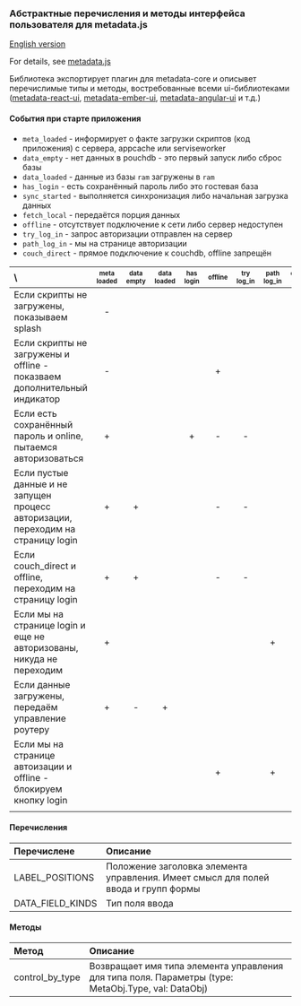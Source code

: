 ### Абстрактные перечисления и методы интерфейса пользователя для metadata.js

[English version](README.en.md)

For details, see [metadata.js](https://github.com/oknosoft/metadata.js)

Библиотека экспортирует плагин для metadata-core и описывет перечислимые типы и методы, востребованные всеми
ui-библиотеками ([metadata-react-ui](../metadata-react-ui), [metadata-ember-ui](../metadata-ember-ui), [metadata-angular-ui](../metadata-angular-ui) и т.д.)

#### События при старте приложения

- `meta_loaded` - информирует о факте загрузки скриптов (код приложения) с сервера, appcache или serviseworker
- `data_empty` - нет данных в pouchdb - это первый запуск либо сброс базы
- `data_loaded` - данные из базы `ram` загружены в `ram`
- `has_login` - есть сохранённый пароль либо это гостевая база
- `sync_started` - выполняется синхронизация либо начальная загрузка данных
- `fetch_local` - передаётся порция данных
- `offline` - отсутствует подключение к сети либо сервер недоступен
- `try_log_in` - запрос авторизации отправлен на сервер
- `path_log_in` - мы на странице авторизации
- `couch_direct` - прямое подключение к couchdb, offline запрещён


|\                              |<sub><sup>meta loaded</sup></sub>|<sub><sup>data empty</sup></sub>|<sub><sup>data loaded</sup></sub>|<sub><sup>has login</sup></sub>|<sub><sup>offline</sup></sub>|<sub><sup>try log_in</sup></sub>|<sub><sup>path log_in</sup></sub>|<sub><sup>couch direct</sup></sub>|
|:-----------------------------------------------------------------------|:---:|:---:|:---:|:---:|:---:|:---:|:---:|:---:|
|Если скрипты не загружены, показываем splash                            | - |   |   |   |   |   |   |   |
|Если скрипты не загружены и offline - показваем дополнительный индикатор| - |   |   |   | + |   |   |   |
|Если есть сохранённый пароль и online, пытаемся авторизоваться          | + |   |   | + | - | - |   |   |
|Если пустые данные и не запущен процесс авторизации, переходим на страницу login| + | + |   |   | - | - |   |   |
|Если couch_direct и offline, переходим на страницу login                | + | + |   |   | - | - |   |   |
|Если мы на странице login и еще не авторизованы, никуда не переходим    | + |   |   |   |   |   | + |   |
|Если данные загружены, передаём управление роутеру                      | + | - | + |   |   |   |   |   |
|Если мы на странице автоизации и offline - блокируем кнопку login       |   |   |   |   | + |   | + |   |
|                                                                        |   |   |   |   |   |   |   |   |


#### Перечисления

| Перечислене | Описание |
|:---|:---|
| LABEL_POSITIONS | Положение заголовка элемента управления. Имеет смысл для полей ввода и групп формы |
| DATA_FIELD_KINDS | Тип поля ввода |

#### Методы

| Метод | Описание |
|:---|:---|
| control_by_type | Возвращает имя типа элемента управления для типа поля. Параметры (type: MetaObj.Type, val: DataObj) |



